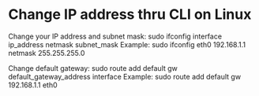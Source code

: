 # Change IP address thru CLI on Linux

Change your IP address and subnet mask:
	sudo ifconfig interface ip_address netmask subnet_mask
Example:
	sudo ifconfig eth0 192.168.1.1 netmask 255.255.255.0

Change default gateway:
	sudo route add default gw default_gateway_address interface
Example:
	sudo route add default gw 192.168.1.1 eth0

